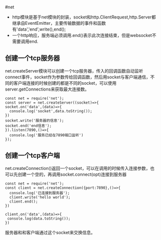 #net
- http模块是基于net模块的封装，socket和http.ClientRequest,http.Server都继承自EventEmitter，主要传输数据的事件和函数有'data','end',write(),end();
- 一个http响应，服务端必须调用.end()表示此次连接结束，但是websocket不需要调用end.



##  创建一个tcp服务器
net.createServer模块可以创建一个tcp服务器，传入的回调函数自动监听connect事件，socket作为参数传给回调函数，然后用socket与客户端通信，不同的客户端连接的时候创建的都是不同的socket，可以使用server.getConnections来获取最大连接数。
```
const net = require('net');
const server = net.createServer((socket)=>{
socket.on('data',(data)=>{
  console.log('socket',data.toString());
})
socket.write('服务器的信息');
socket.end('end信息');
}).listen(7890,()=>{
  console.log('服务已经在7890端口监听')
});

```
### 
## 创建一个tcp客户端
net.createConnection()返回一个socket，可以在调用的时候传入连接参数，也可以先创建一个空的，再调用socket.connect(opt)连接到服务器
```
const net = require('net');
const client = net.createConnection({port:7890},()=>{
  console.log('已连接到服务器');
  client.write('hello world');
  client.end();
}) 

client.on('data',(data)=>{
 console.log(data.toString());
})
```
服务器和和客户端通过这个socket来交换信息。